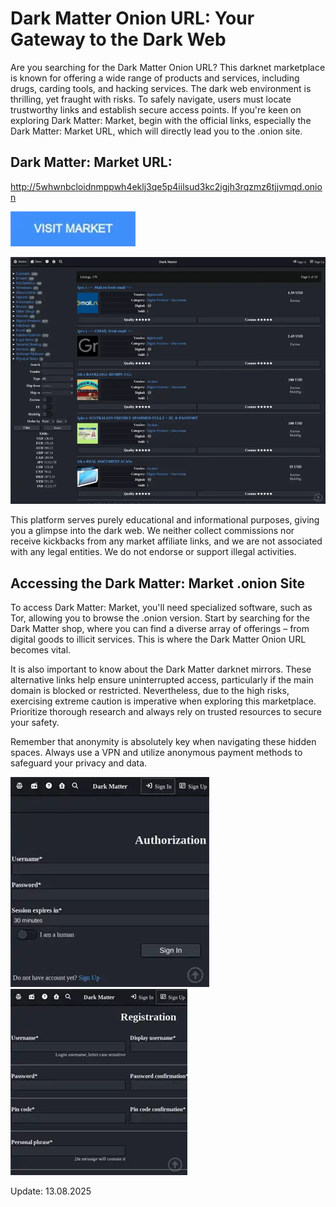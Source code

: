 # Dark Matter Onion URL: Your Gateway to the Dark Web

Are you searching for the Dark Matter Onion URL? This darknet marketplace is known for offering a wide range of products and services, including drugs, carding tools, and hacking services. The dark web environment is thrilling, yet fraught with risks. To safely navigate, users must locate trustworthy links and establish secure access points. If you're keen on exploring Dark Matter: Market, begin with the official links, especially the Dark Matter: Market URL, which will directly lead you to the .onion site.

## Dark Matter: Market URL:

http://5whwnbcloidnmppwh4eklj3qe5p4iilsud3kc2igjh3rqzmz6tjjvmqd.onion

[<img src="/backup/sharp.webp" width="200">](http://5whwnbcloidnmppwh4eklj3qe5p4iilsud3kc2igjh3rqzmz6tjjvmqd.onion)

<a href="http://5whwnbcloidnmppwh4eklj3qe5p4iilsud3kc2igjh3rqzmz6tjjvmqd.onion"><img src="/backup/session.webp" alt="image" style="max-width: 100%;"><a>

This platform serves purely educational and informational purposes, giving you a glimpse into the dark web. We neither collect commissions nor receive kickbacks from any market affiliate links, and we are not associated with any legal entities. We do not endorse or support illegal activities.

## Accessing the Dark Matter: Market .onion Site

To access Dark Matter: Market, you'll need specialized software, such as Tor, allowing you to browse the .onion version. Start by searching for the Dark Matter shop, where you can find a diverse array of offerings – from digital goods to illicit services. This is where the Dark Matter Onion URL becomes vital.

It is also important to know about the Dark Matter darknet mirrors. These alternative links help ensure uninterrupted access, particularly if the main domain is blocked or restricted. Nevertheless, due to the high risks, exercising extreme caution is imperative when exploring this marketplace. Prioritize thorough research and always rely on trusted resources to secure your safety.

Remember that anonymity is absolutely key when navigating these hidden spaces. Always use a VPN and utilize anonymous payment methods to safeguard your privacy and data.

<a href="http://5whwnbcloidnmppwh4eklj3qe5p4iilsud3kc2igjh3rqzmz6tjjvmqd.onion"><img src="/backup/far.webp" alt="image" style="max-width: 100%;"><a>  <a href="http://5whwnbcloidnmppwh4eklj3qe5p4iilsud3kc2igjh3rqzmz6tjjvmqd.onion"><img src="/backup/module.webp" alt="image" style="max-width: 100%;"><a>



Update:  13.08.2025